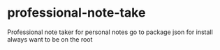 # professional-note-take
Professional note taker for personal notes
go to package json for install always want to be on the root 